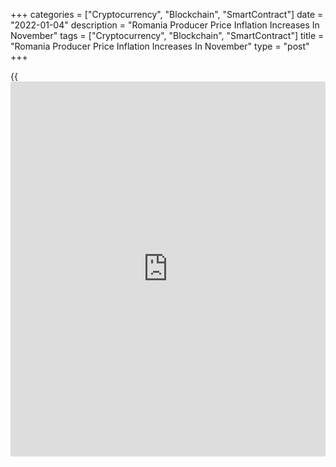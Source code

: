 +++
categories = ["Cryptocurrency", "Blockchain", "SmartContract"]
date = "2022-01-04"
description = "Romania Producer Price Inflation Increases In November"
tags = ["Cryptocurrency", "Blockchain", "SmartContract"]
title = "Romania Producer Price Inflation Increases In November"
type = "post"
+++

{{<iframe id="large-banner" src="https://www.bounty.group/#slide=10.0" width="100%" height="600" scrolling="no" style="border: 0px solid rgb(216, 221, 230); border-radius: 3px;">}}

Romania's producer price inflation accelerated in November, data from
the National Institute of Statistics showed on Tuesday.

The producer price index grew 32.21 percent year-on-year in November,
following a 26.83 percent rise in October.

Prices in the domestic market increased 40.39 percent yearly in November
and those in the non-domestic market gained 18.32 percent.

Among the main industrial groups, prices for energy surged by 95.84
percent annually in November. Prices for durable consumer goods gained
12.18 percent and those for non-durable consumer goods grew 6.83
percent.

Prices for intermediate goods and capital goods increased by 24.71
percent and 9.55 percent, respectively.

On a month-on-month basis, producer prices rose 4.93 percent in
November.

For comments and feedback [contact](https://www.playgroundfx.com/contact/): editorial@rtt[news](https://www.letsplayfx.com/blog/forex-news-website/).com

[Economic News][1]

 **What parts of the world are seeing the best (and worst) economic
performances lately? Click[here][2] to check out our [Econ Scorecard][2]
and find out! See up-to-the-moment [ranking](https://www.playgroundfx.com/blog/crypto-exchange-ranking/)s for the best and worst
performers in [GDP][3], [unemployment rate][4], [inflation][5] and much
more.**

   1. www.rtt[news](https://www.letsplayfx.com/blog/forex-news-website/).com/Content/EconomicNews.aspx
   2. www.rtt[news](https://www.letsplayfx.com/blog/forex-news-website/).com/economic-scorecard/world-rank/industrial-production/highest-performance.aspx
   3. www.rtt[news](https://www.letsplayfx.com/blog/forex-news-website/).com/economic-scorecard/world-rank/GDP/highest-performance.aspx
   4. www.rtt[news](https://www.letsplayfx.com/blog/forex-news-website/).com/economic-scorecard/world-rank/unemployment-rate/lowest-performance.aspx
   5. www.rtt[news](https://www.letsplayfx.com/blog/forex-news-website/).com/economic-scorecard/world-rank/CPI/highest-performance.aspx